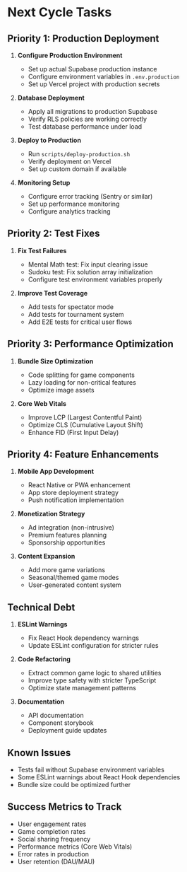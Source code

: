 # Next Cycle Tasks

## Priority 1: Production Deployment
1. **Configure Production Environment**
   - Set up actual Supabase production instance
   - Configure environment variables in `.env.production`
   - Set up Vercel project with production secrets

2. **Database Deployment**
   - Apply all migrations to production Supabase
   - Verify RLS policies are working correctly
   - Test database performance under load

3. **Deploy to Production**
   - Run `scripts/deploy-production.sh`
   - Verify deployment on Vercel
   - Set up custom domain if available

4. **Monitoring Setup**
   - Configure error tracking (Sentry or similar)
   - Set up performance monitoring
   - Configure analytics tracking

## Priority 2: Test Fixes
1. **Fix Test Failures**
   - Mental Math test: Fix input clearing issue
   - Sudoku test: Fix solution array initialization
   - Configure test environment variables properly

2. **Improve Test Coverage**
   - Add tests for spectator mode
   - Add tests for tournament system
   - Add E2E tests for critical user flows

## Priority 3: Performance Optimization
1. **Bundle Size Optimization**
   - Code splitting for game components
   - Lazy loading for non-critical features
   - Optimize image assets

2. **Core Web Vitals**
   - Improve LCP (Largest Contentful Paint)
   - Optimize CLS (Cumulative Layout Shift)
   - Enhance FID (First Input Delay)

## Priority 4: Feature Enhancements
1. **Mobile App Development**
   - React Native or PWA enhancement
   - App store deployment strategy
   - Push notification implementation

2. **Monetization Strategy**
   - Ad integration (non-intrusive)
   - Premium features planning
   - Sponsorship opportunities

3. **Content Expansion**
   - Add more game variations
   - Seasonal/themed game modes
   - User-generated content system

## Technical Debt
1. **ESLint Warnings**
   - Fix React Hook dependency warnings
   - Update ESLint configuration for stricter rules

2. **Code Refactoring**
   - Extract common game logic to shared utilities
   - Improve type safety with stricter TypeScript
   - Optimize state management patterns

3. **Documentation**
   - API documentation
   - Component storybook
   - Deployment guide updates

## Known Issues
- Tests fail without Supabase environment variables
- Some ESLint warnings about React Hook dependencies
- Bundle size could be optimized further

## Success Metrics to Track
- User engagement rates
- Game completion rates
- Social sharing frequency
- Performance metrics (Core Web Vitals)
- Error rates in production
- User retention (DAU/MAU)